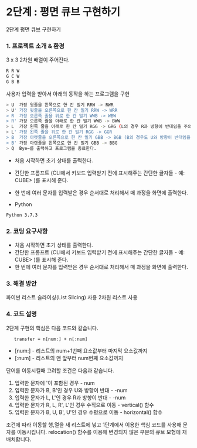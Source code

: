 # 2단계 : 평면 큐브 구현하기

2단계 평면 큐브 구현하기

### 1. 프로젝트 소개 & 환경

3 x 3 2차원 배열이 주어진다.
 ```bash
 R R W
 G C W
 G B B
 ```
 
 사용자 입력을 받아서 아래의 동작을 하는 프로그램을 구현
  ```bash
> U  가장 윗줄을 왼쪽으로 한 칸 밀기 RRW -> RWR
> U' 가장 윗줄을 오른쪽으로 한 칸 밀기 RRW -> WRR
> R  가장 오른쪽 줄을 위로 한 칸 밀기 WWB -> WBW
> R' 가장 오른쪽 줄을 아래로 한 칸 밀기 WWB -> BWW
> L  가장 왼쪽 줄을 아래로 한 칸 밀기 RGG -> GRG (L의 경우 R과 방향이 반대임을 주의한다.)
> L' 가장 왼쪽 줄을 위로 한 칸 밀기 RGG -> GGR
> B  가장 아랫줄을 오른쪽으로 한 칸 밀기 GBB -> BGB (B의 경우도 U와 방향이 반대임을 주의한다.)
> B' 가장 아랫줄을 왼쪽으로 한 칸 밀기 GBB -> BBG
> Q  Bye~를 출력하고 프로그램을 종료한다.

 ```
 
- 처음 시작하면 초기 상태를 출력한다.
- 간단한 프롬프트 (CLI에서 키보드 입력받기 전에 표시해주는 간단한 글자들 - 예: CUBE> )를 표시해 준다.
- 한 번에 여러 문자를 입력받은 경우 순서대로 처리해서 매 과정을 화면에 출력한다.

- Python
 ```bash
 Python 3.7.3
 ```

### 2. 코딩 요구사항
- 처음 시작하면 초기 상태를 출력한다.
- 간단한 프롬프트 (CLI에서 키보드 입력받기 전에 표시해주는 간단한 글자들 - 예: CUBE> )를 표시해 준다.
- 한 번에 여러 문자를 입력받은 경우 순서대로 처리해서 매 과정을 화면에 출력한다.


### 3. 해결 방안
파이썬 리스트 슬라이싱(List Slicing) 사용
2차원 리스트 사용

### 4. 코드 설명

2단계 구현의 핵심은 다음 코드와 같습니다.
 ```
    transfer = n[num:] + n[:num]
 ```
 * [num:] - 리스트의 num+1번째 요소값부터 마지막 요소값까지
 * [:num] - 리스트의 맨 앞부터 num번째 요소값까지
 

단어를 이동시킬때 고려할 조건은 다음과 같습니다.

1. 입력한 문자에 '이 포함된 경우 - num
2. 입력한 문자가 B, B'인 경우 U와 방향이 반대 - -num
3. 입력한 문자가 L, L'인 경우 R과 방향이 반대 - -num
4. 입력한 문자가 R, L, R', L'인 경우 수직으로 이동 - vertical() 함수
5. 입력한 문자가 B, U, B', U'인 경우 수평으로 이동 - horizontal() 함수


조건에 따라 이동할 행,열을 새 리스트에 넣고 1단계에서 이용한 핵심 코드를 사용해 문자를 이동시킵니다.
relocation() 함수를 이용해 변경되지 않은 부분의 큐브 모형에 재배치합니다.
